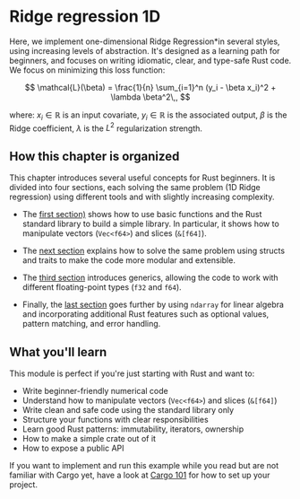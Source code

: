 # Ridge regression 1D

Here, we implement one-dimensional Ridge Regression*in several styles, using increasing levels of abstraction. It's designed as a learning path for beginners, and focuses on writing idiomatic, clear, and type-safe Rust code. We focus on minimizing this loss function:

$$
\mathcal{L}(\beta) = \frac{1}{n} \sum_{i=1}^n (y_i - \beta x_i)^2 + \lambda \beta^2\,,
$$

where: $x_i \in \mathbb{R}$ is an input covariate, $y_i \in \mathbb{R}$ is the associated output, $\beta$ is the Ridge coefficient, $\lambda$ is the $L^2$ regularization strength.

## How this chapter is organized

This chapter introduces several useful concepts for Rust beginners. It is divided into four sections, each solving the same problem (1D Ridge regression) using different tools and with slightly increasing complexity.

* The [first section)](functional_std/motivation.md) shows how to use basic functions and the Rust standard library to build a simple library. In particular, it shows how to manipulate vectors (`Vec<f64>`) and slices (`&[f64]`).

* The [next section](structured_std/motivation.md) explains how to solve the same problem using structs and traits to make the code more modular and extensible.

* The [third section](generics_std/motivation.md) introduces generics, allowing the code to work with different floating-point types (`f32` and `f64`). 

* Finally, the [last section](structured_ndarray/motivation.md) goes further by using `ndarray` for linear algebra and incorporating additional Rust features such as optional values, pattern matching, and error handling.

## What you'll learn

This module is perfect if you're just starting with Rust and want to:

- Write beginner-friendly numerical code
- Understand how to manipulate vectors (`Vec<f64>`) and slices (`&[f64]`)
- Write clean and safe code using the standard library only
- Structure your functions with clear responsibilities
- Learn good Rust patterns: immutability, iterators, ownership
- How to make a simple crate out of it 
- How to expose a public API

If you want to implement and run this example while you read but are not familiar with Cargo yet, have a look at [Cargo 101](../CARGO_TUTORIAL.md) for how to set up your project.